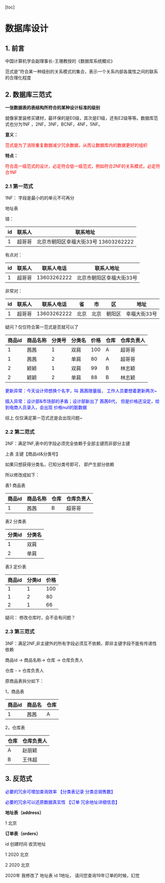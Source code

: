 [toc]

# 数据库设计

## 1. 前言

中国计算机学会副理事长-王珊教授的《数据库系统概论》 

范式是“符合某一种级别的关系模式的集合，表示一个关系内部各属性之间的联系的合理化程度

## 2. 数据库三范式

**一张数据表的表结构所符合的某种设计标准的级别**

就像家里装修买建材，最环保的是E0级，其次是E1级，还有E2级等等。数据库范式也分为1NF  ，2NF，3NF，BCNF，4NF，5NF。

**意义：**

<font color=red>范式是为了消除重复数据减少冗余数据，从而让数据库内的数据更好的组织</font>

**特点：**

<font color=red>符合高一级范式的设计，必定符合低一级范式，例如符合2NF的关系模式，必定符合1NF</font>

### 2.1 第一范式

1NF： 字段是最小的的单元不可再分

地址表

错：

| id   | 联系人 | 联系地址                             |
| ---- | ------ | ------------------------------------ |
| 1    | 超哥哥 | 北京市朝阳区幸福大街33号 13603262222 |

 有点对：

| id   | 联系人 | 联系人电话  | 联系人地址               |
| ---- | ------ | ----------- | ------------------------ |
| 1    | 超哥哥 | 13603262222 | 北京市朝阳区幸福大街33号 |

 非常对：

| id   | 联系人 | 联系人电话  | 省   | 市   | 区     | 地址         |
| ---- | ------ | ----------- | ---- | ---- | ------ | ------------ |
| 1    | 超哥哥 | 13603262222 | 北京 | 北京 | 朝阳区 | 幸福大街33号 |

疑问？仅仅符合第一范式是否就可以了

| 商品id | 商品名称 | 分类号 | 分类名 | 价格 | 仓库 | 仓库负责人 |
| ------ | -------- | ------ | ------ | ---- | ---- | ---------- |
| 1      | 茜茜     | 1      | 双肩   | 100  | A    | 超哥哥     |
| 1      | 茜茜     | 2      | 单肩   | 80   | A    | 超哥哥     |
| 2      | 颖颖     | 1      | 双肩   | 99   | B    | 林志颖     |
| 2      | 颖颖     | 2      | 单肩   | 88   | B    | 林志颖     |

<font color=blue>更新异常：今天设计师想换个名字，叫 茜茜限量版， 工作人员要想着更新两次~</font>

<font color=blue>插入异常：设计部&市场部的矛盾；设计部新出了 茜茜6代， 但是价格还没定，给到电商人员录入，会出现  价格null的脏数据</font>

综上 仅仅满足第一范式还是会出现问题~

### 2.2 第二范式

2NF：满足1NF,表中的字段必须完全依赖于全部主键而非部分主键 

上表 主键【商品id&分类号】

如果只想获得分类名，已知分类号即可， 即产生部分依赖

所以修改成如下：

表1 商品表

| 商品id | 商品名称 | 仓库 | 仓库负责人 |
| ------ | -------- | ---- | ---------- |
| 1      | 茜茜     | B    | 超哥哥     |

表2 分类表

| 分类id | 分类名 |
| ------ | ------ |
| 1      | 双肩   |
| 2      | 单肩   |

表3 定价表

| 商品id | 分类id | 价格 |
| ------ | ------ | ---- |
| 1      | 1      | 100  |
| 1      | 2      | 80   |
| 2      | 1      | 66   |

疑问： 修改仓库时，会不会有问题？

### 2.3 第三范式

3NF：满足2NF,非主键外的所有字段必须互不依赖，即非主键字段不能有传递性依赖

商品id -> 商品名称-> 仓库 -> 仓库负责人

仓库 - > 仓库负责人

原商品表拆分如下：

1，商品表

| 商品id | 商品名 | 仓库 |
| ------ | ------ | ---- |
| 1      | 茜茜   | A    |

2，仓库表

| 仓库 | 仓库负责人 |
| ---- | ---------- |
| A    | 赵丽颖     |
| B    | 王伟超     |

## 3. 反范式

<font color=blue>必要的冗余可增加查询效率  【分类表记录 分类总销售数】</font>

<font color=blue>必要的冗余可以还原数据真实性 【订单 冗余地址详细信息】</font>

**地址表（address）**

1    北京

**订单表（orders）**

id    创建时间   收货地址 

 1        2020          北京

 2        2020          北京

2020年 我修改了 地址表 id 1地址， 请问您查询19年订单的时候，幻觉